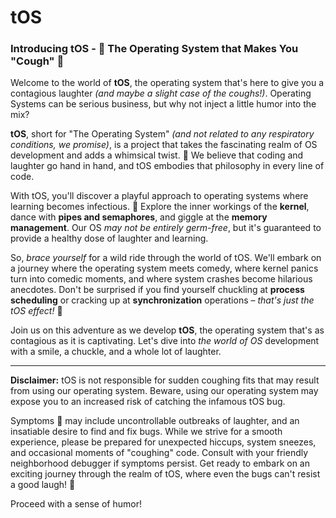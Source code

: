 # tOS

### Introducing tOS - :microbe: The Operating System that Makes You "Cough" :microbe:

Welcome to the world of **tOS**, the operating system that's here to give you a contagious laughter *(and maybe a slight case of the coughs!)*. Operating Systems can be serious business, but why not inject a little humor into the mix?

**tOS**, short for "The Operating System" *(and not related to any respiratory conditions, we promise)*, is a project that takes the fascinating realm of OS development and adds a whimsical twist. :microbe: We believe that coding and laughter go hand in hand, and tOS embodies that philosophy in every line of code.

With tOS, you'll discover a playful approach to operating systems where learning becomes infectious. :microbe: Explore the inner workings of the **kernel**, dance with **pipes and semaphores**, and giggle at the **memory management**. Our OS *may not be entirely germ-free*, but it's guaranteed to provide a healthy dose of laughter and learning.

So, *brace yourself* for a wild ride through the world of tOS. We'll embark on a journey where the operating system meets comedy, where kernel panics turn into comedic moments, and where system crashes become hilarious anecdotes. Don't be surprised if you find yourself chuckling at **process scheduling** or cracking up at **synchronization** operations – *that's just the tOS effect!* :microbe:

Join us on this adventure as we develop **tOS**, the operating system that's as contagious as it is captivating. Let's dive into *the world of OS* development with a smile, a chuckle, and a whole lot of laughter.

---

**Disclaimer:** tOS is not responsible for sudden coughing fits that may result from using our operating system. Beware, using our operating system may expose you to an increased risk of catching the infamous tOS bug.

Symptoms :microbe: may include uncontrollable outbreaks of laughter, and an insatiable desire to find and fix bugs. While we strive for a smooth experience, please be prepared for unexpected hiccups, system sneezes, and occasional moments of "coughing" code. Consult with your friendly neighborhood debugger if symptoms persist. Get ready to embark on an exciting journey through the realm of tOS, where even the bugs can't resist a good laugh! :microbe:

 Proceed with a sense of humor!
